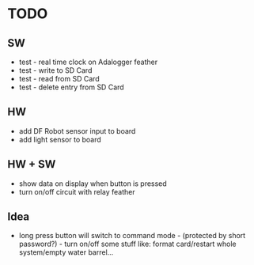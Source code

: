 # TODO

## SW
- test - real time clock on Adalogger feather
- test - write to SD Card
- test - read from SD Card
- test - delete entry from SD Card

## HW
- add DF Robot sensor input to board
- add light sensor to board

## HW + SW
- show data on display when button is pressed
- turn on/off circuit with relay feather 

## Idea
- long press button will switch to command mode - (protected by short password?) - turn on/off some stuff like:
  format card/restart whole system/empty water barrel... 
